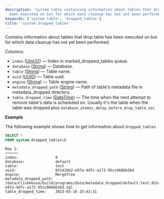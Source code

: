 ```yaml
---
description: 'System table containing information about tables that drop table has
  been executed on but for which data cleanup has not yet been performed'
keywords: ['system table', 'dropped_tables']
title: 'system.dropped_tables'
---
```


Contains information about tables that drop table has been executed on but for which data cleanup has not yet been performed.

Columns:

- `index` ([UInt32](../../sql-reference/data-types/int-uint.md)) — Index in marked_dropped_tables queue.
- `database` ([String](../../sql-reference/data-types/string.md)) — Database.
- `table` ([String](../../sql-reference/data-types/string.md)) — Table name.
- `uuid` ([UUID](../../sql-reference/data-types/uuid.md)) — Table uuid.
- `engine` ([String](../../sql-reference/data-types/string.md)) — Table engine name.
- `metadata_dropped_path` ([String](../../sql-reference/data-types/string.md)) — Path of table's metadata file in metadata_dropped directory.
- `table_dropped_time` ([DateTime](../../sql-reference/data-types/datetime.md)) — The time when the next attempt to remove table's data is scheduled on. Usually it's the table when the table was dropped plus `database_atomic_delay_before_drop_table_sec`

**Example**

The following example shows how to get information about `dropped_tables`.

```sql
SELECT *
FROM system.dropped_tables\G
```

```text
Row 1:
──────
index:                 0
database:              default
table:                 test
uuid:                  03141bb2-e97a-4d7c-a172-95cc066bb3bd
engine:                MergeTree
metadata_dropped_path: /data/ClickHouse/build/programs/data/metadata_dropped/default.test.03141bb2-e97a-4d7c-a172-95cc066bb3bd.sql
table_dropped_time:    2023-03-16 23:43:31
```
